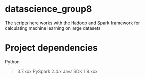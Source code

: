 # datascience_group8
The scripts here works with the Hadoop and Spark framework for calculating machine learning on large datasets

# Project dependencies
Python
> 3.7.xxx
PySpark
> 2.4.x
Java SDK
> 1.8.xxx
